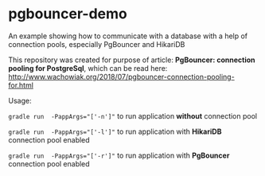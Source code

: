 # pgbouncer-demo


An example showing how to communicate with a database with a help of connection pools, especially PgBouncer and HikariDB

This repository was created for purpose of article: __PgBouncer: connection pooling for PostgreSql__, which can be read here: http://www.wachowiak.org/2018/07/pgbouncer-connection-pooling-for.html

Usage:

```gradle run  -PappArgs="['-n']"``` to run application __without__ connection pool

```gradle run  -PappArgs="['-l']"``` to run application with __HikariDB__ connection pool enabled

```gradle run  -PappArgs="['-r']"``` to run application with __PgBouncer__ connection pool enabled